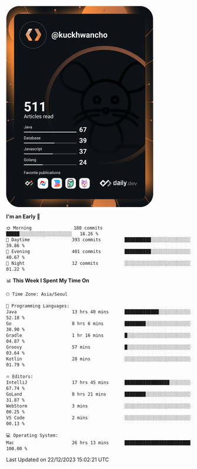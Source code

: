 <a href="https://app.daily.dev/kuckhwancho"><img src="https://github.com/kuckjwi0928/kuckjwi0928/blob/master/devcard.svg" width="400" alt="Kuckjwi Devcard"/></a>

<!--START_SECTION:waka-->
**I'm an Early 🐤** 

```text
🌞 Morning                180 commits         █████░░░░░░░░░░░░░░░░░░░░   18.26 % 
🌆 Daytime                393 commits         ██████████░░░░░░░░░░░░░░░   39.86 % 
🌃 Evening                401 commits         ██████████░░░░░░░░░░░░░░░   40.67 % 
🌙 Night                  12 commits          ░░░░░░░░░░░░░░░░░░░░░░░░░   01.22 % 
```


📊 **This Week I Spent My Time On** 

```text
🕑︎ Time Zone: Asia/Seoul

💬 Programming Languages: 
Java                     13 hrs 40 mins      █████████████░░░░░░░░░░░░   52.18 % 
Go                       8 hrs 6 mins        ████████░░░░░░░░░░░░░░░░░   30.90 % 
Gradle                   1 hr 16 mins        █░░░░░░░░░░░░░░░░░░░░░░░░   04.87 % 
Groovy                   57 mins             █░░░░░░░░░░░░░░░░░░░░░░░░   03.64 % 
Kotlin                   28 mins             ░░░░░░░░░░░░░░░░░░░░░░░░░   01.79 % 

🔥 Editors: 
IntelliJ                 17 hrs 45 mins      █████████████████░░░░░░░░   67.74 % 
GoLand                   8 hrs 21 mins       ████████░░░░░░░░░░░░░░░░░   31.87 % 
WebStorm                 3 mins              ░░░░░░░░░░░░░░░░░░░░░░░░░   00.25 % 
VS Code                  2 mins              ░░░░░░░░░░░░░░░░░░░░░░░░░   00.13 % 

💻 Operating System: 
Mac                      26 hrs 13 mins      █████████████████████████   100.00 % 
```


 Last Updated on 22/12/2023 15:02:21 UTC
<!--END_SECTION:waka-->
